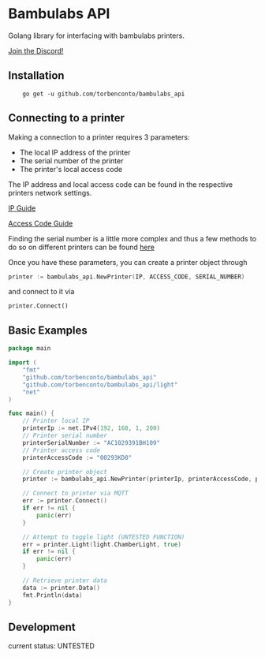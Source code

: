 # Bambulabs API

Golang library for interfacing with bambulabs printers.

[Join the Discord!](https://discord.gg/7wmQ6kGBef)

## Installation
```
    go get -u github.com/torbenconto/bambulabs_api
```

## Connecting to a printer
Making a connection to a printer requires 3 parameters:
- The local IP address of the printer
- The serial number of the printer
- The printer's local access code

The IP address and local access code can be found in the respective printers network settings.

[IP Guide](https://intercom.help/octoeverywhere/en/articles/9034934-find-your-bambu-lab-printer-ip-address)

[Access Code Guide](https://intercom.help/octoeverywhere/en/articles/9028357-find-your-bambu-lab-printer-access-code)


Finding the serial number is a little more complex and thus a few methods to do so on different printers can be found [here](https://wiki.bambulab.com/en/general/find-sn)

Once you have these parameters, you can create a printer object through 
```go
printer := bambulabs_api.NewPrinter(IP, ACCESS_CODE, SERIAL_NUMBER)
```
and connect to it via
```
printer.Connect()
```

## Basic Examples

```go
package main

import (
	"fmt"
	"github.com/torbenconto/bambulabs_api"
	"github.com/torbenconto/bambulabs_api/light"
	"net"
)

func main() {
	// Printer local IP 
	printerIp := net.IPv4(192, 168, 1, 200)
	// Printer serial number
	printerSerialNumber := "AC1029391BH109"
	// Printer access code
	printerAccessCode := "00293KD0"

	// Create printer object
	printer := bambulabs_api.NewPrinter(printerIp, printerAccessCode, printerSerialNumber)

	// Connect to printer via MQTT
	err := printer.Connect()
	if err != nil {
		panic(err)
    }

	// Attempt to toggle light (UNTESTED FUNCTION)
	err = printer.Light(light.ChamberLight, true)
	if err != nil {
		panic(err)
	}

	// Retrieve printer data
	data := printer.Data()
	fmt.Println(data)
}

```

## Development
current status: UNTESTED

